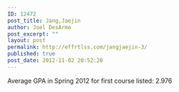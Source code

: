 ```yaml
---
ID: 12472
post_title: Jang,Jaejin
author: Joel DesArmo
post_excerpt: ""
layout: post
permalink: http://effrtlss.com/jangjaejin-3/
published: true
post_date: 2012-11-02 20:52:20
---
```

<p>Average GPA in Spring 2012 for first course listed: 2.976</p>